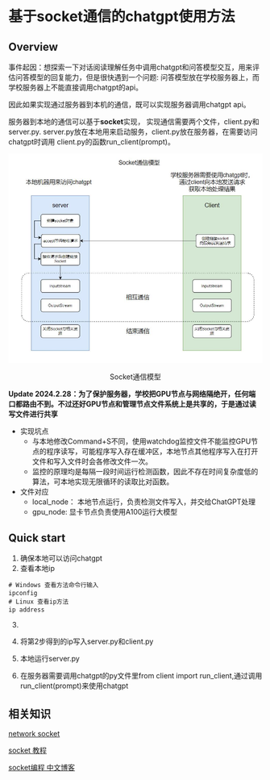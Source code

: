 # 基于socket通信的chatgpt使用方法
## Overview
事件起因：想探索一下对话阅读理解任务中调用chatgpt和问答模型交互，用来评估问答模型的回复能力，但是很快遇到一个问题: 问答模型放在学校服务器上，而学校服务器上不能直接调用chatgpt的api。


因此如果实现通过服务器到本机的通信，既可以实现服务器调用chatgpt api。

服务器到本地的通信可以基于**socket**实现， 实现通信需要两个文件，client.py和server.py. server.py放在本地用来启动服务，client.py放在服务器，在需要访问chatgpt时调用
client.py的函数run_client(prompt)。




![Socket通信模型](assets/socket通信模型.jpg)
<center>Socket通信模型</center>

**Update 2024.2.28：为了保护服务器，学校把GPU节点与网络隔绝开，任何端口都路由不到。不过还好GPU节点和管理节点文件系统上是共享的，于是通过读写文件进行共享**

* 实现坑点
  * 与本地修改Command+S不同，使用watchdog监控文件不能监控GPU节点的程序读写，可能程序写入存在缓冲区，本地节点其他程序写入在打开文件和写入文件时会各修改文件一次。
  * 监控的原理均是每隔一段时间运行检测函数，因此不存在时间复杂度低的算法，可本地实现无限循环的读取比对函数。
* 文件对应
  * local_node： 本地节点运行，负责检测文件写入，并交给ChatGPT处理
  * gpu_node: 显卡节点负责使用A100运行大模型

## Quick start
1. 确保本地可以访问chatgpt
2. 查看本地ip
```shell
# Windows 查看方法命令行输入
ipconfig
# Linux 查看ip方法
ip address
```
3. 

   1. 将第2步得到的ip写入server.py和client.py
   2. 本地运行server.py
   3. 在服务器需要调用chatgpt的py文件里from client import run_client,通过调用run_client(prompt)来使用chatgpt


## 相关知识
[network socket](https://en.wikipedia.org/wiki/Network_socket)

[socket 教程](https://realpython.com/python-sockets/)

[socket编程 中文博客](https://blog.csdn.net/Dustinthewine/article/details/127631711)